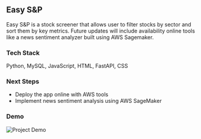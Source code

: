 ## Easy S&P
Easy S&P is a stock screener that allows user to filter stocks by sector and sort them by key metrics. Future updates will include availability online tools like a news sentiment analyzer built using AWS Sagemaker.

### Tech Stack
Python, MySQL, JavaScript, HTML, FastAPI, CSS

### Next Steps
- Deploy the app online with AWS tools
- Implement news sentiment analysis using AWS SageMaker

### Demo
![Project Demo](description/easy_s_and_p.gif)
